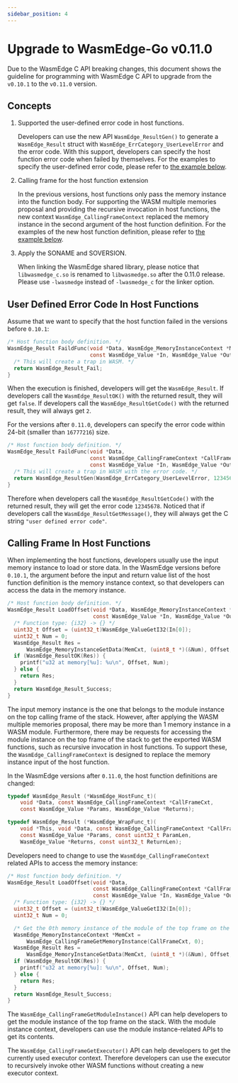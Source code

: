 ```yaml
---
sidebar_position: 4
---
```


# Upgrade to WasmEdge-Go v0.11.0

Due to the WasmEdge C API breaking changes, this document shows the guideline for programming with WasmEdge C API to upgrade from the `v0.10.1` to the `v0.11.0` version.

## Concepts

1. Supported the user-defined error code in host functions.

   Developers can use the new API `WasmEdge_ResultGen()` to generate a `WasmEdge_Result` struct with `WasmEdge_ErrCategory_UserLevelError` and the error code. With this support, developers can specify the host function error code when failed by themselves. For the examples to specify the user-defined error code, please refer to [the example below](#user-defined-error-code-in-host-functions).

2. Calling frame for the host function extension

   In the previous versions, host functions only pass the memory instance into the function body. For supporting the WASM multiple memories proposal and providing the recursive invocation in host functions, the new context `WasmEdge_CallingFrameContext` replaced the memory instance in the second argument of the host function definition. For the examples of the new host function definition, please refer to [the example below](#calling-frame-in-host-functions).

3. Apply the SONAME and SOVERSION.

   When linking the WasmEdge shared library, please notice that `libwasmedge_c.so` is renamed to `libwasmedge.so` after the 0.11.0 release. Please use `-lwasmedge` instead of `-lwasmedge_c` for the linker option.

## User Defined Error Code In Host Functions

Assume that we want to specify that the host function failed in the versions before `0.10.1`:

```c
/* Host function body definition. */
WasmEdge_Result FaildFunc(void *Data, WasmEdge_MemoryInstanceContext *MemCxt,
                          const WasmEdge_Value *In, WasmEdge_Value *Out) {
  /* This will create a trap in WASM. */
  return WasmEdge_Result_Fail;
}
```

When the execution is finished, developers will get the `WasmEdge_Result`. If developers call the `WasmEdge_ResultOK()` with the returned result, they will get `false`. If developers call the `WasmEdge_ResultGetCode()` with the returned result, they will always get `2`.

For the versions after `0.11.0`, developers can specify the error code within 24-bit (smaller than `16777216`) size.

```c
/* Host function body definition. */
WasmEdge_Result FaildFunc(void *Data,
                          const WasmEdge_CallingFrameContext *CallFrameCxt,
                          const WasmEdge_Value *In, WasmEdge_Value *Out) {
  /* This will create a trap in WASM with the error code. */
  return WasmEdge_ResultGen(WasmEdge_ErrCategory_UserLevelError, 12345678);
}
```

Therefore when developers call the `WasmEdge_ResultGetCode()` with the returned result, they will get the error code `12345678`. Noticed that if developers call the `WasmEdge_ResultGetMessage()`, they will always get the C string `"user defined error code"`.

## Calling Frame In Host Functions

When implementing the host functions, developers usually use the input memory instance to load or store data. In the WasmEdge versions before `0.10.1`, the argument before the input and return value list of the host function definition is the memory instance context, so that developers can access the data in the memory instance.

```c
/* Host function body definition. */
WasmEdge_Result LoadOffset(void *Data, WasmEdge_MemoryInstanceContext *MemCxt,
                           const WasmEdge_Value *In, WasmEdge_Value *Out) {
  /* Function type: {i32} -> {} */
  uint32_t Offset = (uint32_t)WasmEdge_ValueGetI32(In[0]);
  uint32_t Num = 0;
  WasmEdge_Result Res =
      WasmEdge_MemoryInstanceGetData(MemCxt, (uint8_t *)(&Num), Offset, 4);
  if (WasmEdge_ResultOK(Res)) {
    printf("u32 at memory[%u]: %u\n", Offset, Num);
  } else {
    return Res;
  }
  return WasmEdge_Result_Success;
}
```

The input memory instance is the one that belongs to the module instance on the top calling frame of the stack. However, after applying the WASM multiple memories proposal, there may be more than 1 memory instance in a WASM module. Furthermore, there may be requests for accessing the module instance on the top frame of the stack to get the exported WASM functions, such as recursive invocation in host functions. To support these, the `WasmEdge_CallingFrameContext` is designed to replace the memory instance input of the host function.

In the WasmEdge versions after `0.11.0`, the host function definitions are changed:

```c
typedef WasmEdge_Result (*WasmEdge_HostFunc_t)(
    void *Data, const WasmEdge_CallingFrameContext *CallFrameCxt,
    const WasmEdge_Value *Params, WasmEdge_Value *Returns);

typedef WasmEdge_Result (*WasmEdge_WrapFunc_t)(
    void *This, void *Data, const WasmEdge_CallingFrameContext *CallFrameCxt,
    const WasmEdge_Value *Params, const uint32_t ParamLen,
    WasmEdge_Value *Returns, const uint32_t ReturnLen);
```

Developers need to change to use the `WasmEdge_CallingFrameContext` related APIs to access the memory instance:

```c
/* Host function body definition. */
WasmEdge_Result LoadOffset(void *Data,
                           const WasmEdge_CallingFrameContext *CallFrameCxt,
                           const WasmEdge_Value *In, WasmEdge_Value *Out) {
  /* Function type: {i32} -> {} */
  uint32_t Offset = (uint32_t)WasmEdge_ValueGetI32(In[0]);
  uint32_t Num = 0;

  /* Get the 0th memory instance of the module of the top frame on the stack. */
  WasmEdge_MemoryInstanceContext *MemCxt =
      WasmEdge_CallingFrameGetMemoryInstance(CallFrameCxt, 0);
  WasmEdge_Result Res =
      WasmEdge_MemoryInstanceGetData(MemCxt, (uint8_t *)(&Num), Offset, 4);
  if (WasmEdge_ResultOK(Res)) {
    printf("u32 at memory[%u]: %u\n", Offset, Num);
  } else {
    return Res;
  }
  return WasmEdge_Result_Success;
}
```

The `WasmEdge_CallingFrameGetModuleInstance()` API can help developers to get the module instance of the top frame on the stack. With the module instance context, developers can use the module instance-related APIs to get its contents.

The `WasmEdge_CallingFrameGetExecutor()` API can help developers to get the currently used executor context. Therefore developers can use the executor to recursively invoke other WASM functions without creating a new executor context.
